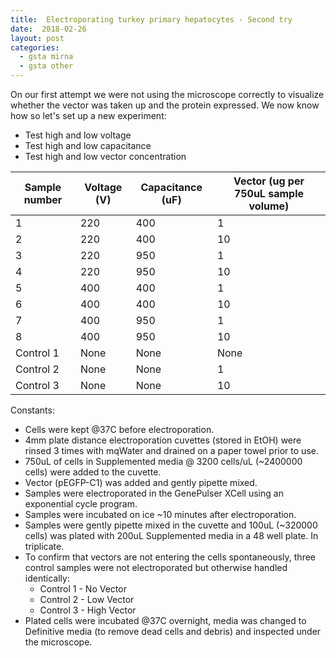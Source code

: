 ```yaml
---
title:  Electroporating turkey primary hepatocytes - Second try
date:  2018-02-26
layout: post
categories:
  - gsta mirna
  - gsta other
---
```

On our first attempt we were not using the microscope correctly to visualize whether the vector was taken up and the protein expressed. We now know how so let's set up a new experiment:
  * Test high and low voltage
  * Test high and low capacitance
  * Test high and low vector concentration

| Sample number | Voltage (V) | Capacitance (uF) | Vector (ug per 750uL sample volume) |
| ------------- | ----------- | ---------------- | ----------------------------------- |
| 1 | 220 | 400 | 1 |
| 2 | 220 | 400 | 10 |
| 3 | 220 | 950 | 1 |
| 4 | 220 | 950 | 10 |
| 5 | 400 | 400 | 1 |
| 6 | 400 | 400 | 10 |
| 7 | 400 | 950 | 1 |
| 8 | 400 | 950 | 10 |
| Control 1 | None | None | None |
| Control 2 | None | None | 1 |
| Control 3 | None | None | 10 |

Constants:
  * Cells were kept @37C before electroporation.
  * 4mm plate distance electroporation cuvettes (stored in EtOH) were rinsed 3 times with mqWater and drained on a paper towel prior to use.
  * 750uL of cells in Supplemented media @ 3200 cells/uL (~2400000 cells) were added to the cuvette.
  * Vector (pEGFP-C1) was added and gently pipette mixed.
  * Samples were electroporated in the GenePulser XCell using an exponential cycle program.
  * Samples were incubated on ice ~10 minutes after electroporation.
  * Samples were gently pipette mixed in the cuvette and 100uL (~320000 cells) was plated with 200uL Supplemented media in a 48 well plate. In triplicate.
  * To confirm that vectors are not entering the cells spontaneously, three control samples were not electroporated but otherwise handled identically:
    - Control 1 - No Vector
    - Control 2 - Low Vector
    - Control 3 - High Vector
  * Plated cells were incubated @37C overnight, media was changed to Definitive media (to remove dead cells and debris) and inspected under the microscope.
